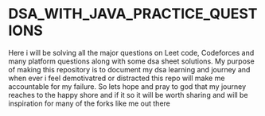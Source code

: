 # DSA_WITH_JAVA_PRACTICE_QUESTIONS
Here i will be solving all the major questions on Leet code, Codeforces and many platform questions along with some dsa sheet solutions.
My purpose of making this repository is to document my dsa learning and journey and when ever i feel demotivatred or distracted this repo will make me accountable for my failure.
So lets hope and pray to god that my journey reaches to the happy shore and if it so it will be worth sharing and will be inspiration for many of the forks like me out there
